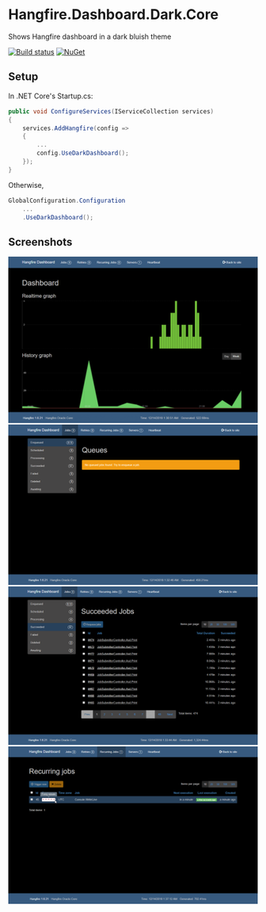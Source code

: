 # Hangfire.Dashboard.Dark.Core
Shows Hangfire dashboard in a dark bluish theme

[![Build status](https://ci.appveyor.com/api/projects/status/m843wbqjis6qwan6?svg=true)](https://ci.appveyor.com/project/AhmetKoylu/hangfire-dashboard-dark-core)
[![NuGet](https://img.shields.io/nuget/v/Hangfire.Dashboard.Dark.Core.svg)](https://www.nuget.org/packages/Hangfire.Dashboard.Dark.Core/)

## Setup
In .NET Core's Startup.cs:
```c#
public void ConfigureServices(IServiceCollection services)
{
    services.AddHangfire(config =>
    {
        ...
        config.UseDarkDashboard();
    });
}
```
Otherwise,
```c#
GlobalConfiguration.Configuration
    ...
    .UseDarkDashboard();
```

## Screenshots

![dashboard](Screenshots/Screenshot1.png)
![dashboard](Screenshots/Screenshot2.png)
![dashboard](Screenshots/Screenshot3.png)
![dashboard](Screenshots/Screenshot4.png)
